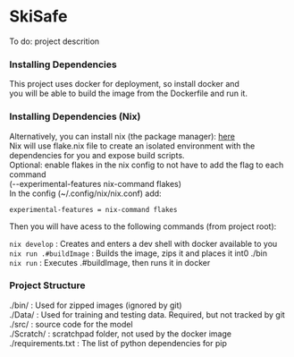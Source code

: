 # SkiSafe

To do: project descrition

### Installing Dependencies
This project uses docker for deployment, so install docker and  
you will be able to build the image from the Dockerfile and run it.

### Installing Dependencies (Nix)
Alternatively, you can install nix (the package manager): [here](https://nixos.org/download/)  
Nix will use flake.nix file to create an isolated environment with the dependencies for you and expose build scripts.  
Optional: enable flakes in the nix config to not have to add the flag to each command  
(--experimental-features nix-command flakes)   
In the config (~/.config/nix/nix.conf) add:

```
experimental-features = nix-command flakes
```

Then you will have acess to the following commands (from project root):

`nix develop` : Creates and enters a dev shell with docker available to you  
`nix run .#buildImage` : Builds the image, zips it and places it int0 ./bin  
`nix run` : Executes .#buildImage, then runs it in docker

### Project Structure
./bin/ : Used for zipped images (ignored by git)  
./Data/ : Used for training and testing data. Required, but not tracked by git  
./src/ : source code for the model  
./Scratch/ : scratchpad folder, not used by the docker image  
./requirements.txt : The list of python dependencies for pip
